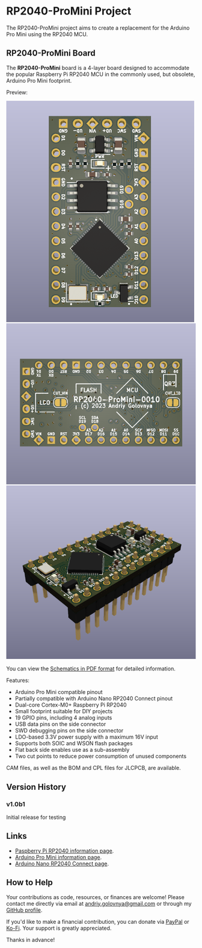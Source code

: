 # RP2040-ProMini Project

The RP2040-ProMini project aims to create a replacement for the Arduino Pro Mini using the RP2040 MCU.

## RP2040-ProMini Board

The **RP2040-ProMini** board is a 4-layer board designed to accommodate the popular Raspberry Pi RP2040 MCU in the commonly used, but obsolete, Arduino Pro Mini footprint.

Preview:

![RP2040-ProMini Front preview](img/Front.png)
![RP2040-ProMini Back preview](img/Back.png)
![RP2040-ProMini Side View preview](img/SideView.png)

You can view the [Schematics in PDF format](doc/RP2040-ProMini.pdf) for detailed information.

Features:

- Arduino Pro Mini compatible pinout
- Partially compatible with Arduino Nano RP2040 Connect pinout
- Dual-core Cortex-M0+ Raspberry Pi RP2040
- Small footprint suitable for DIY projects
- 19 GPIO pins, including 4 analog inputs
- USB data pins on the side connector
- SWD debugging pins on the side connector
- LDO-based 3.3V power supply with a maximum 16V input
- Supports both SOIC and WSON flash packages
- Flat back side enables use as a sub-assembly
- Two cut points to reduce power consumption of unused components

CAM files, as well as the BOM and CPL files for JLCPCB, are available.

## Version History

### v1.0b1

Initial release for testing

## Links

- [Paspberry Pi RP2040 information page](https://www.raspberrypi.com/documentation/microcontrollers/rp2040.html).
- [Arduino Pro Mini information page](https://docs.arduino.cc/retired/boards/arduino-pro-mini).
- [Arduino Nano RP2040 Connect page](https://docs.arduino.cc/hardware/nano-rp2040-connect).

## How to Help

Your contributions as code, resources, or finances are welcome! Please contact me directly via email at andriy.golovnya@gmail.com or through my [GitHub profile](https://github.com/red-scorp).

If you'd like to make a financial contribution, you can donate via [PayPal](http://paypal.me/redscorp) or [Ko-Fi](http://ko-fi.com/redscorp). Your support is greatly appreciated.

Thanks in advance!